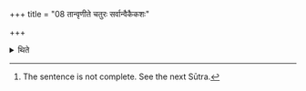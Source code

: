 +++
title = "08 तान्वृणीते चतुरः सर्वान्वैकैकशः"

+++

<details><summary>थिते</summary>

8. (After the invited priests have arrived, the sacrificer) should formally select the four chief priests or all the priests one by one,[^1]   


[^1]: The sentence is not complete. See the next Sūtra.
</details>
